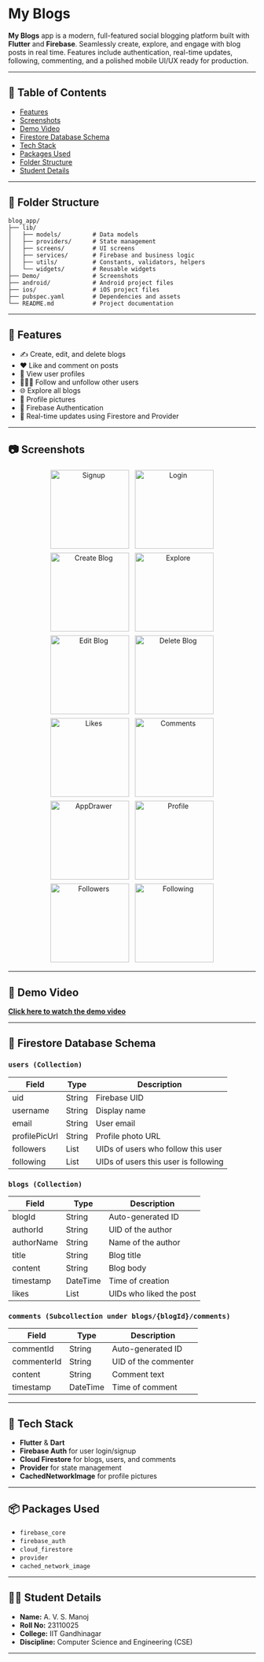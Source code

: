 
# My Blogs

**My Blogs** app is a modern, full-featured social blogging platform built with **Flutter** and **Firebase**. Seamlessly create, explore, and engage with blog posts in real time. Features include authentication, real-time updates, following, commenting, and a polished mobile UI/UX ready for production.

---

## 📑 Table of Contents

- [Features](#-features)
- [Screenshots](#-screenshots)
- [Demo Video](#-demo-video)
- [Firestore Database Schema](#-firestore-database-schema)
- [Tech Stack](#-tech-stack)
- [Packages Used](#-packages-used)
- [Folder Structure](#-folder-structure)
- [Student Details](#-student-details)

---

## 📁 Folder Structure

```
blog_app/
├── lib/
│   ├── models/         # Data models
│   ├── providers/      # State management
│   ├── screens/        # UI screens
│   ├── services/       # Firebase and business logic
│   ├── utils/          # Constants, validators, helpers
│   └── widgets/        # Reusable widgets
├── Demo/               # Screenshots
├── android/            # Android project files
├── ios/                # iOS project files
├── pubspec.yaml        # Dependencies and assets
└── README.md           # Project documentation
```

---

## 🚀 Features

- ✍️ Create, edit, and delete blogs
- ❤️ Like and comment on posts
- 👤 View user profiles
- 🧑‍🤝‍🧑 Follow and unfollow other users
- 🌐 Explore all blogs
- 📸 Profile pictures
- 🔐 Firebase Authentication
- 🔄 Real-time updates using Firestore and Provider

---





## 📷 Screenshots

<div align="center">
  <img src="Demo/screenshots/signup.jpg" width="160" style="margin:4px;" title="Signup" />
  <img src="Demo/screenshots/login.jpg" width="160" style="margin:4px;" title="Login" />
  <img src="Demo/screenshots/create_blog.jpg" width="160" style="margin:4px;" title="Create Blog" />
  <img src="Demo/screenshots/view_blog.jpg" width="160" style="margin:4px;" title="Explore" />
  <img src="Demo/screenshots/edit_blog.jpg" width="160" style="margin:4px;" title="Edit Blog" />
  <img src="Demo/screenshots/delete_blog.jpg" width="160" style="margin:4px;" title="Delete Blog" />
  <img src="Demo/screenshots/likes.jpg" width="160" style="margin:4px;" title="Likes" />
  <img src="Demo/screenshots/comments.jpg" width="160" style="margin:4px;" title="Comments" />
  <img src="Demo/screenshots/Appdrawer.jpg" width="160" style="margin:4px;" title="AppDrawer" />
  <img src="Demo/screenshots/u2_profile_unfollowed.jpg" width="160" style="margin:4px;" title="Profile" />
  <img src="Demo/screenshots/followers.jpg" width="160" style="margin:4px;" title="Followers" />
  <img src="Demo/screenshots/following.jpg" width="160" style="margin:4px;" title="Following" />
</div>


---



## 🎥 Demo Video

**[Click here to watch the demo video](https://drive.google.com/file/d/17YKkntm_VwRFaQIG2QbMQlLSxTvGnYzg/view?usp=drive_link)**

---

## 🧱 Firestore Database Schema

### `users (Collection)`
| Field         | Type    | Description                            |
|---------------|---------|----------------------------------------|
| uid           | String  | Firebase UID                           |
| username      | String  | Display name                           |
| email         | String  | User email                             |
| profilePicUrl | String  | Profile photo URL                      |
| followers     | List    | UIDs of users who follow this user     |
| following     | List    | UIDs of users this user is following   |

### `blogs (Collection)`
| Field       | Type    | Description                        |
|-------------|---------|------------------------------------|
| blogId      | String  | Auto-generated ID                  |
| authorId    | String  | UID of the author                  |
| authorName  | String  | Name of the author                 |
| title       | String  | Blog title                         |
| content     | String  | Blog body                          |
| timestamp   | DateTime| Time of creation                   |
| likes       | List    | UIDs who liked the post            |

### `comments (Subcollection under blogs/{blogId}/comments)`
| Field        | Type    | Description                        |
|--------------|---------|------------------------------------|
| commentId    | String  | Auto-generated ID                  |
| commenterId  | String  | UID of the commenter               |
| content      | String  | Comment text                       |
| timestamp    | DateTime| Time of comment                    |

---

## 📱 Tech Stack

- **Flutter** & **Dart**
- **Firebase Auth** for user login/signup
- **Cloud Firestore** for blogs, users, and comments
- **Provider** for state management
- **CachedNetworkImage** for profile pictures

---

## 📦 Packages Used

- `firebase_core`
- `firebase_auth`
- `cloud_firestore`
- `provider`
- `cached_network_image`

---

## 🧑‍🎓 Student Details

- **Name:** A. V. S. Manoj  
- **Roll No:** 23110025  
- **College:** IIT Gandhinagar  
- **Discipline:** Computer Science and Engineering (CSE)

---
